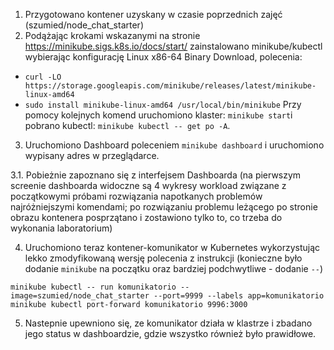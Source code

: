 1. Przygotowano kontener uzyskany w czasie poprzednich zajęć (szumied/node_chat_starter)
2. Podążając krokami wskazanymi na stronie https://minikube.sigs.k8s.io/docs/start/ zainstalowano minikube/kubectl  wybierając konfigurację Linux x86-64 Binary Download, polecenia:
- `curl -LO https://storage.googleapis.com/minikube/releases/latest/minikube-linux-amd64`
- `sudo install minikube-linux-amd64 /usr/local/bin/minikube`
Przy pomocy kolejnych komend uruchomiono klaster: `minikube start`i pobrano kubectl: `minikube kubectl -- get po -A`.

3. Uruchomiono Dashboard poleceniem `minikube dashboard` i uruchomiono wypisany adres w przeglądarce.

3.1. Pobieżnie zapoznano się z interfejsem Dashboarda (na pierwszym screenie dashboarda widoczne są 4 wykresy workload związane z początkowymi próbami rozwiązania napotkanych problemów najróżniejszymi komendami; po rozwiązaniu problemu leżącego po stronie obrazu kontenera posprzątano i zostawiono tylko to, co trzeba do wykonania laboratorium)

4. Uruchomiono teraz kontener-komunikator w Kubernetes wykorzystując lekko zmodyfikowaną wersję polecenia z instrukcji (konieczne było dodanie `minikube` na początku oraz bardziej podchwytliwe - dodanie `--`)
```
minikube kubectl -- run komunikatorio --image=szumied/node_chat_starter --port=9999 --labels app=komunikatorio
minikube kubectl port-forward komunikatorio 9996:3000
```

5. Nastepnie upewniono się, ze komunikator działa w klastrze i zbadano jego status w dashboardzie, gdzie wszystko również było prawidłowe.